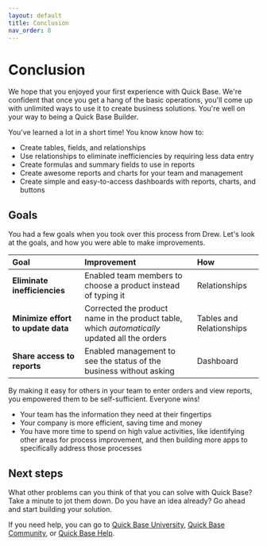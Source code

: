 ```yaml
---
layout: default
title: Conclusion
nav_order: 8
---
```


# Conclusion

We hope that you enjoyed your first experience with Quick Base. We're confident that once you get a hang of the basic operations, you'll come up with unlimited ways to use it to create business solutions. You're well on your way to being a Quick Base Builder.

You've learned a lot in a short time! You know know how to:

* Create tables, fields, and relationships
* Use relationships to eliminate inefficiencies by requiring less data entry
* Create formulas and summary fields to use in reports
* Create awesome reports and charts for your team and management
* Create simple and easy-to-access dashboards with reports, charts, and buttons

## Goals

You had a few goals when you took over this process from Drew. Let's look at the goals, and how you were able to make improvements.

|Goal |Improvement |How |
|:-|:-|:-|
|**Eliminate inefficiencies**|Enabled team members to choose a product instead of typing it|Relationships|
|**Minimize effort to update data**|Corrected the product name in the product table, which _automatically_ updated all the orders|Tables and Relationships|
|**Share access to reports**|Enabled management to see the status of the business without asking|Dashboard|

By making it easy for others in your team to enter orders and view reports, you empowered them to be self-sufficient. Everyone wins!

* Your team has the information they need at their fingertips 
* Your company is more efficient, saving time and money 
* You have more time to spend on high value activities, like identifying other areas for process improvement, and then building more apps to specifically address those processes

## Next steps

What other problems can you think of that you can solve with Quick Base? Take a minute to jot them down. Do you have an idea already? Go ahead and start building your solution. 

If you need help, you can go to [Quick Base University](https://university.quickbase.com/), [Quick Base Community](https://community.quickbase.com/quickbase), or [Quick Base Help](https://help.quickbase.com/user-assistance/intro.html).
